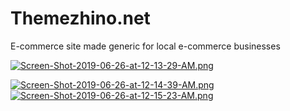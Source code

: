# Themezhino.net
E-commerce site made generic for local e-commerce businesses

[![Screen-Shot-2019-06-26-at-12-13-29-AM.png](https://i.postimg.cc/NfJXBzJG/Screen-Shot-2019-06-26-at-12-13-29-AM.png)](https://postimg.cc/SJ9RGDbH)

[![Screen-Shot-2019-06-26-at-12-14-39-AM.png](https://i.postimg.cc/fyW3hcY0/Screen-Shot-2019-06-26-at-12-14-39-AM.png)](https://postimg.cc/yg56mSQV)
[![Screen-Shot-2019-06-26-at-12-15-23-AM.png](https://i.postimg.cc/KvH1dgjR/Screen-Shot-2019-06-26-at-12-15-23-AM.png)](https://postimg.cc/JGj7X0bL)
